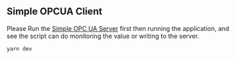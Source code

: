 ## Simple OPCUA Client
Please Run the [Simple OPC UA Server](https://github.com/zulfikar4568/simple-opcua-server) first then running the application, and see the script can do monitoring the value or writing to the server.
```bash
yarn dev
```